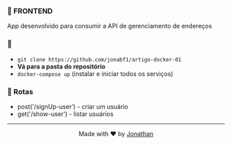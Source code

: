 ### :page_facing_up: FRONTEND
App desenvolvido para consumir a API de gerenciamento de endereços

### :page_facing_up: 
- `git clone https://github.com/jonabf1/artigo-docker-01`
- **Vá para a pasta do repositório**
- `docker-compose up` (instalar e iniciar todos os serviços)

### :page_facing_up: Rotas

- post('/signUp-user’) - criar um usuário
- get('/show-user’) - listar usuários

---

<p align="center">
Made with ♥ by <a href="https://www.linkedin.com/in/jonathan-barros-franco">Jonathan</a>
</p>
